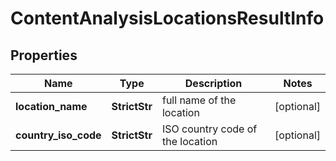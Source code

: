 # ContentAnalysisLocationsResultInfo


## Properties

| Name | Type | Description | Notes |
|------------ | ------------- | ------------- | -------------|
**location_name** | **StrictStr** | full name of the location |[optional]|
**country_iso_code** | **StrictStr** | ISO country code of the location |[optional]|